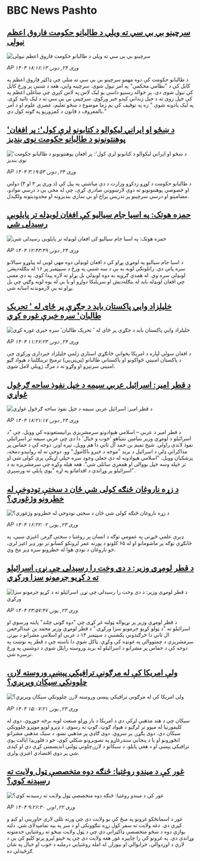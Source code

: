 # BBC News Pashto## [سرچینو بي بي سي ته ویلي د طالبانو حکومت فاروق اعظم نیولی](https://www.bbc.com/pashto/articles/crrj70pd0zpo?at_medium=RSS&at_campaign=rss?at_campaign=githubrss)![سرچینو بي بي سي ته ویلي د طالبانو حکومت فاروق اعظم نیولی](https://ichef.bbci.co.uk/ace/ws/240/cpsprodpb/ca30/live/8576d0f0-9254-11f0-9cf6-cbf3e73ce2b9.jpg)_AP ۱۴۰۴ وږی ۲۴, دونۍ ۱۸:۱۶:۱۳_د طالبانو حکومت کې دوه مهمو سرچینو بي بي سي ته منلې چې ډاکټر فاروق اعظم په کابل کې د "نظامي محکمې" په امر نیول شوی.
سرچینه وايي، هغه د شنبې پر ورځ کابل کې نیول شوی دی. پر خواله رسنیو داسې یو لیک لاس په لاس کېږي چې ښاغلی اعظم په کې خپل زوی ته د خپل زنداني کېدو خبر ورکوي. سرچینې بي بي سي ته د لیک تائید کړی. په لیک یادونه شوې " زه په توقیف کې یم زما موضوع د ښځو تعلیم، عصري علوم او د امر بالمعروف د قانون د کمزوریو په ګوته کول دي."## ['د ښځو او ایراني لیکوالو د کتابونو لرې کول': پر افغان پوهنتونونو د طالبانو حکومت نوی بندیز](https://www.bbc.com/pashto/articles/czdjn643233o?at_medium=RSS&at_campaign=rss?at_campaign=githubrss)!['د ښځو او ایراني لیکوالو د کتابونو لرې کول': پر افغان پوهنتونونو د طالبانو حکومت نوی بندیز](https://ichef.bbci.co.uk/ace/ws/240/cpsprodpb/1889/live/7f8f48e0-8f14-11f0-9671-530d548ef31e.jpg)_AP ۱۴۰۴ وږی ۲۴, دونۍ ۳:۱۹:۵۳_د طالبانو حکومت د لوړو زدکړو وزارت د دې میاشتې په پیل کې (د وږي پر ۳ او ۴)  دولتي او خصوصي پوهنتونونو ته دوې لارښوونې صادرې کړې، چې له مخې یې د درسي موادو، مضامینو او درسي سرچینو پر تدریس پراخ او بې ساري بندیزونه او محدودیتونه ولګېدل.## [حمزه هوتک: په اسیا جام سیالیو کې افغان لوبډله تر پایلوبې رسېدلی شي](https://www.bbc.com/pashto/articles/c4g727lqggxo?at_medium=RSS&at_campaign=rss?at_campaign=githubrss)![حمزه هوتک: په اسیا جام سیالیو کې افغان لوبډله تر پایلوبې رسېدلی شي](https://ichef.bbci.co.uk/ace/ws/240/cpsprodpb/ab6f/live/2ee2c7e0-9154-11f0-9223-171c11f85051.jpg)_AP ۱۴۰۴ وږی ۲۴, دونۍ ۱۲:۴۳:۴۹_د اسیا جام سیالیو په لومړي پړاو کې د افغان لوبډلې دوه مهې لوبې له پیاوړو سیالانو سره پاتې دي. راتلونکې لوبه به یې د سه شنبې په ورځ د سیپټمبر پر ۱۶ له بنګله‌دېشۍ لوبډلې سره وي.
له همدې ګروپه به دوه لوبډلې بل پړاو ته لاره پیدا کوي. په دې معنی چې افغان لوبډله باید له بنګله‌دېش او سریلنکا دواړو او یا یې له یوه لوبه وګټي چې بل پړاو ته یې لارموندنه اسانه شي.## [خلیلزاد وايي پاکستان باید د جګړې پر ځای له ' تحریک طالبان' سره خبرې غوره کړي](https://www.bbc.com/pashto/articles/cge2gd57rppo?at_medium=RSS&at_campaign=rss?at_campaign=githubrss)![خلیلزاد وايي پاکستان باید د جګړې پر ځای له ' تحریک طالبان' سره خبرې غوره کړي](https://ichef.bbci.co.uk/ace/ws/240/cpsprodpb/cceb/live/7dc2e380-9218-11f0-b391-6936825093bd.jpg)_AP ۱۴۰۴ وږی ۲۴, دونۍ ۱۱:۲۶:۲۳_د افغان سولې لپاره د امریکا پخواني ځانګړي استازي زلمي خليلزاد خبرداری ورکړی چې د پاکستان امنیتي ځواکونو او پاکستاني طالبانو (ټي‌ټي‌پي) ترمنځ ترینګلتیا د هېواد ګڼو امنیتي سرتېرو او وګړو ته د مرګ ژوبلې لامل شوی.## [د قطر امیر: اسرائيل عربي سیمه د خپل نفوذ ساحه ګرځول غواړي](https://www.bbc.com/pashto/articles/cx2j02rkkvjo?at_medium=RSS&at_campaign=rss?at_campaign=githubrss)![د قطر امیر: اسرائيل عربي سیمه د خپل نفوذ ساحه ګرځول غواړي](https://ichef.bbci.co.uk/ace/ws/240/cpsprodpb/15fb/live/e5185160-923a-11f0-b391-6936825093bd.png)_AP ۱۴۰۴ وږی ۲۴, دونۍ ۱۸:۲۱:۱۷_د قطر امیر د عربي – اسلامي هېوادونو سرمشریزې پرانیستغونډه کې وویل، چې "د اسرائیلو د لومړي وزیر بنیامین نتنیاهو 'خوب و خیال' دا دی چې عربي سیمه تر اسرائیلي نفوذ لاندې راولي.
شیخ تمیم بن حمد آل ثاني دا هم وویل، تېره اونۍ دوحه کې د حماس پر مذاکراتي ډلې د اسرائيل د برید "موخه د خبرو ناکامول" وو.‌
دوحې ته له روانېدو دمخه، پزشکیان وویل، "اسلامي هېوادونه له دې جعلي وجود سره خپلې اړیکې پرې کولی شي او تر خپله وسه خپل یووالی او همغږي ساتلی شي".
هغه هیله وکړه چې سرمشریزه به د اسرائيلو پر وړاندې د اقداماتو په اړه "یوې پایلې ته ورسېږي".## [د زړه ناروغان څنګه کولی شي ځان د سختې تودوخې له خطرونو وژغوري؟ ](https://www.bbc.com/pashto/articles/c4gvrwxey4mo?at_medium=RSS&at_campaign=rss?at_campaign=githubrss)![د زړه ناروغان څنګه کولی شي ځان د سختې تودوخې له خطرونو وژغوري؟ ](https://ichef.bbci.co.uk/ace/ws/240/cpsprodpb/e522/live/0f768750-9151-11f0-9223-171c11f85051.jpg)_AP ۱۴۰۴ وږی ۲۳, يونۍ ۱۶:۲۲:۰۲_ډېرې علمي څېړنې په عمومي توګه د انسان پر روغتیا د سختې ګرمۍ اغېزې ښيي، په ځانګړې توګه پر ماشومانو او له ۶۵ کلونو د پورته عمر لرونکو کسانو تر نور ډېر اغېز لري، خو ناروغان د تودې هوا له خطرونو سره ډېر مخ وي.## [د قطر لومړی وزیر: د دی وخت را رسېدلی چې نړۍ اسرائیلو ته د کړیو جرمونو سزا ورکړي](https://www.bbc.com/pashto/articles/cly9q743zp3o?at_medium=RSS&at_campaign=rss?at_campaign=githubrss)![د قطر لومړی وزیر: د دی وخت را رسېدلی چې نړۍ اسرائیلو ته د کړیو جرمونو سزا ورکړي](https://ichef.bbci.co.uk/ace/ws/240/cpsprodpb/576e/live/8ddf2910-91c6-11f0-84c8-99de564f0440.jpg)_AP ۱۴۰۴ وږی ۲۳, يونۍ ۲۳:۵۷:۴۷_د قطر لومړي وزير پر نړيواله ټولنه غږ کړی چې "دوه ګونی چلند" پایته ورسوي او اسرائیلو ته "د ټولو کړيو جرمونو سزا ورکړي." د قطر لومړي وزير محمد بن عبدالرحمن ال ثاني دا څرګندونې يکشنبې د سپټمبر ۱۴ د عربي او اسلامي مشرانو د بېړنۍ سرمشريزې د چمتووالي په غونډه کې وکړې. ټاکل شوې دا ناسته چې د قطر په نوښت په دوحه کې د حماس پر مشرانو د اسرائیلو له بريد وروسته رابلل شوې د دوشنبې په ورځ ترسره شي.## [ولې امریکا کې له مرګونې ترافیکي پېښې وروسته لارۍ چلوونکي سیکان وېرېږي؟](https://www.bbc.com/pashto/articles/cdr6gz555y7o?at_medium=RSS&at_campaign=rss?at_campaign=githubrss)![ولې امریکا کې له مرګونې ترافیکي پېښې وروسته لارۍ چلوونکي سیکان وېرېږي؟](https://ichef.bbci.co.uk/ace/ws/240/cpsprodpb/3c27/live/26ba5900-9160-11f0-84c8-99de564f0440.jpg)_AP ۱۴۰۴ وږی ۲۳, يونۍ ۱۵:۰۷:۲۱_سیکان چې د هند مذهبي لږکي دي د امریکا د بار وړلو صنعت لویه برخه جوړوي. دوی له کلیفورنیا له مېوو تر لرګیو د هېواد ګوټ، ګوټ ته رسوي.
د ډېرو لویو موټرو چلوونکي سیکان دي، دوی پګړۍ پر سروي. دوی ګاډي پر مذهبي نښو، د سیک مذهبي مشرانو انځورونو او یا د پنجابي سندرغاړو په تصویرونو ښکلي کوي.
خو د فلوریډا ایالت یوې ترافیکي پېښې او د هغې پایلو، د سیکانو د لارۍچلونې ټولنې اندېښمنې کړې دي او کېدی شي پر دوی اقتصادي اغېزې ولري.## [غور کې د میندو روغتیا: څنګه دوه متخصصې ټول ولایت ته رسېدنه کوي؟](https://www.bbc.com/pashto/articles/cjr5yvz4lz1o?at_medium=RSS&at_campaign=rss?at_campaign=githubrss)![غور کې د میندو روغتیا: څنګه دوه متخصصې ټول ولایت ته رسېدنه کوي؟](https://ichef.bbci.co.uk/ace/ws/240/cpsprodpb/48d9/live/81425720-9074-11f0-84c8-99de564f0440.jpg)_AP ۱۴۰۴ وږی ۲۲, اونۍ ۹:۲۶:۳۰_غور د اسمانڅکو غرونو په منځ کې یو ولایت دی چې ورته تللې لارې خاورینې او کنډ و کپرې دي. دغه ولایت ته سفر کول زړه تنګوونکی او د سر په بیه تمامېدلای شي. دلته يوازې دوه د ښځو متخصصې ډاکټرانې دي چې د ټول ولایت ښځو ته روغتیایي خدمتونه وړاندې دي.
په غرونو کې را چاپېره غور هغه ولايت دی چې په ځینو لېرو پرتو کليو کې یې د لارې د اوږدوالي، خرابوالي او بېوزلۍ له امله روغتیايي درملنه د خوب او خیال په شان ګرځېدلې ده.
